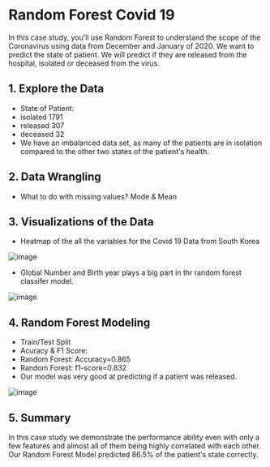 # Random Forest Covid 19

In this case study, you'll use Random Forest to understand the scope of the Coronavirus using data from December and January of 2020. We want to predict the state of patient. We will predict if they are released from the hospital, isolated or deceased from the virus.

## 1. Explore the Data
- State of Patient:
- isolated    1791
- released     307
- deceased      32
- We have an imbalanced data set, as many of the patients are in isolation compared to the other two states of the patient's health.
## 2. Data Wrangling

- What to do with missing values? Mode & Mean

## 3. Visualizations of the Data

- Heatmap of the all the variables for the Covid 19 Data from South Korea

![image](https://user-images.githubusercontent.com/86930309/227577622-16fb17a2-51cc-4ed5-8023-65425deac72f.png)

- Global Number and Birth year plays a big part in thr random forest classifer model.

![image](https://user-images.githubusercontent.com/86930309/227578092-6c20fdea-72a3-409e-adbd-7e8b7b1a064d.png)

## 4. Random Forest Modeling

- Train/Test Split
- Acuracy & F1 Score:
- Random Forest: Accuracy=0.865
- Random Forest: f1-score=0.832
- Our model was very good at predicting if a patient was released.

![image](https://user-images.githubusercontent.com/86930309/227742304-e59d322a-ec48-4199-a89e-e1639e8ad453.png)

## 5. Summary

 In this case study we demonstrate the performance ability even with only a few features and almost all of them being highly correlated with each other. Our Random Forest Model predicted 86.5% of the patient's state correctly.
